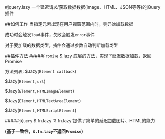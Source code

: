#jquery.lazy
一个延迟请求/获取数据数据(image、HTML、JSON等等)的jQuery插件

##如何工作
当指定元素出现在用户视窗范围内时，则开始加载数据

成功时会触发`load`事件，失败会触发`error`事件

对于要加载的数据类型，插件会通过参数自动判断加载类型

##插件方法
#####`Promise` $.lazy
底层的方法，实现了延迟数据加载，返回Promise

方法列表:
$.lazy(`Element`, `callback`)

$.lazy(`Element`, `url`)

$.lazy(`Element`, `HTMLImageElement`)

$.lazy(`Element`, `HTMLTextAreaElement`)

$.lazy(`Element`, `HTMLScriptElement`)

#####`jQuery` $.fn.lazy
`$.fn.lazy`提供了简单的延迟加载图片、HTML的能力

**(基于一致性，`$.fn.lazy`不返回`Promise`)**
